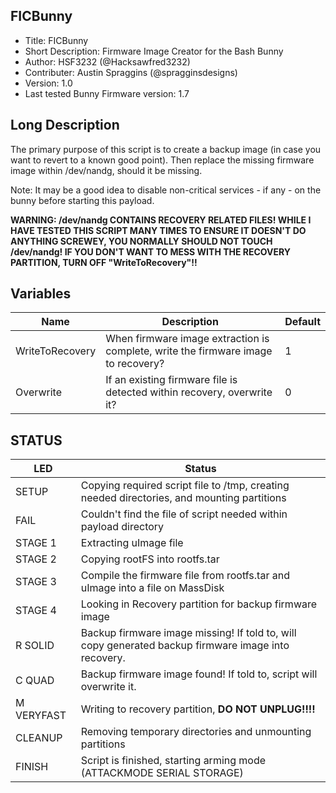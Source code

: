 ## FICBunny

* Title: FICBunny
* Short Description: Firmware Image Creator for the Bash Bunny
* Author: HSF3232 (@Hacksawfred3232)
* Contributer: Austin Spraggins (@spragginsdesigns)
* Version: 1.0
* Last tested Bunny Firmware version: 1.7

## Long Description

The primary purpose of this script is to create a backup image (in case you want to revert to a known good point). Then replace the missing firmware image within /dev/nandg, should it be missing.

Note: It may be a good idea to disable non-critical services - if any - on the bunny before starting this payload.

**WARNING: /dev/nandg CONTAINS RECOVERY RELATED FILES! WHILE I HAVE TESTED THIS SCRIPT MANY TIMES TO ENSURE IT DOESN'T DO ANYTHING SCREWEY, YOU NORMALLY SHOULD NOT TOUCH /dev/nandg! IF YOU DON'T WANT TO MESS WITH THE RECOVERY PARTITION, TURN OFF "WriteToRecovery"!!**

## Variables
| Name            | Description                                                                       | Default |
| --------------- | --------------------------------------------------------------------------------- | ------- |
| WriteToRecovery | When firmware image extraction is complete, write the firmware image to recovery? | 1       |
| Overwrite       | If an existing firmware file is detected within recovery, overwrite it?           | 0       |

## STATUS

| LED                     | Status                                                                                                        |
| ----------------------- | ------------------------------------------------------------------------------------------------------------- |
| SETUP                   | Copying required script file to /tmp, creating needed directories, and mounting partitions                    |
| FAIL                    | Couldn't find the file of script needed within payload directory                                              |
| STAGE 1                 | Extracting uImage file                                                                                        |
| STAGE 2                 | Copying rootFS into rootfs.tar                                                                                |
| STAGE 3                 | Compile the firmware file from rootfs.tar and uImage into a file on MassDisk                                  |
| STAGE 4                 | Looking in Recovery partition for backup firmware image                                                       |
| R SOLID                 | Backup firmware image missing! If told to, will copy generated backup firmware image into recovery.           |
| C QUAD                  | Backup firmware image found! If told to, script will overwrite it.                                            |
| M VERYFAST              | Writing to recovery partition, **DO NOT UNPLUG!!!!**                                                          |
| CLEANUP                 | Removing temporary directories and unmounting partitions                                                      |
| FINISH                  | Script is finished, starting arming mode (ATTACKMODE SERIAL STORAGE)                                          |
